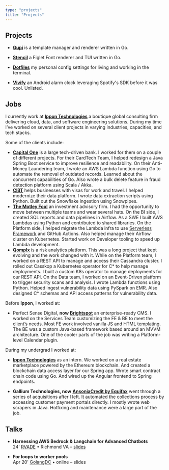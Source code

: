 ```yaml
---
type: "projects"
title: "Projects"
---
```

## Projects

* [**Gupi**](https://github.com/phantompunk/gupi) is a template manager and renderer written in Go.
  
* [**Stencil**](https://github.com/phantompunk/stencil) a Figlet Font renderer and TUI written in Go.
  
* [**Dotfiles**](https://github.com/phantompunk/dotfiles) my personal config settings for living and working in the terminal.

* [**Vivify**](https://github.com/lemma-io/vivify) an Android alarm clock leveraging Spotify's SDK before it was cool. Unlisted.

## Jobs

I currently work at **[Ippon Technologies](https://ipponusa.com/)** a boutique global consulting firm delivering cloud, data, and software engineering solutions. During my time I’ve worked on several client projects in varying industries, capacities, and tech stacks.

Some of the clients include:

* [**Capital One**](https://www.capitalone.com/tech/) is a large tech-driven bank. I worked for them on a couple of different projects. For their CardTech Team, I helped redesign a Java Spring Boot service to improve resilience and readability. On their Anti-Money Laundering team, I wrote an AWS Lambda function using Go to automate the removal of outdated records. Learned about the concurrent capabilities of Go. Also wrote a bulk delete feature in fraud detection platform using Scala / Akka. 
* [**CIBT**](https://cibtvisas.com/) helps businesses with visas for work and travel. I helped modernize their data platform. I wrote data extraction scripts using Python. Built out the Snowflake ingestion using Snowpipes.
* [**The Motley Fool**](https://www.fool.com/) an investment advisory firm. I had the opportunity to move between multiple teams and wear several hats. On the BI side, I created SQL reports and data pipelines in Airflow. As a SWE I built AWS Lambdas using Python and contributed to shared libraries. On the Platform side, I helped migrate the Lambda infra to use [Serverless Framework](https://www.serverless.com/framework) and GitHub Actions. Also helped manage their Airflow cluster on Kubernetes. Started work on Developer tooling to speed up Lambda development.
* [**Qomplx**](https://www.qomplx.com/) is a risk analytics platform. This was a long project that kept evolving and the work changed with it. While on the Platform team, I worked on a REST API to manage and access their Cassandra cluster. I rolled out Casskop a Kubernetes operator for C* to help manage deployments. I built a custom K8s operator to manage deployments for our REST API. On the Data team, I worked on an Event-Driven platform to trigger security scans and analysis. I wrote Lambda functions using Python. Helped ingest vulnerability data using PySpark on EMR. Also designed C* schemas and API access patterns for vulnerability data.

Before **Ippon**, I worked at:

* Perfect Sense Digital, **now** [**Brightspot**](https://www.brightspot.com/) an enterprise-ready CMS. I worked on the Services Team customizing the FE & BE to meet the client’s needs. Most FE work involved vanilla JS and HTML templating. The BE was a custom Java-based framework based around an MVVM architecture. One of the cooler parts of the job was writing a Platform-level Calendar plugin.
  

During my undergrad I worked at:

* [**Ippon Technologies**](https://ipponusa.com/) as an intern. We worked on a real estate marketplace powered by the Ethereum blockchain. And created a blockchain data access layer for our Spring app. Wrote smart contract chain code using Go. And wired up the Angular frontend to Spring endpoints.
  
* **Gallium Technologies, now** [**AnsoniaCredit by Equifax**](https://ansoniacreditdata.com/index.html) went through a series of acquisitions after I left. It automated the collections process by accessing customer payment portals directly. I mostly wrote web scrapers in Java. Hotfixing and maintenance were a large part of the job.
  
  
  

## Talks

* **Harnessing AWS Bedrock & Langchain for Advanced Chatbots**  
    24' [RVADE](https://www.meetup.com/rva-data-engineering/events/301001722/) • Richmond VA – [slides](https://rigomoran.com/genai/)
    
* **For loops to worker pools**  
    Apr 20' [GolangDC](https://www.meetup.com/golang-dc/events/268979078/) • online – slides
